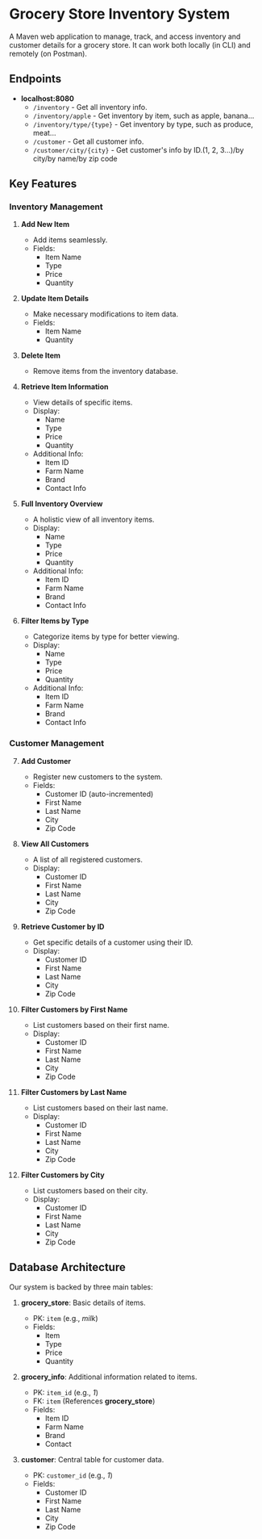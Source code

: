 # Grocery Store Inventory System

A Maven web application to manage, track, and access inventory and customer details for a grocery store. It can work both locally (in CLI) and remotely (on Postman).

## Endpoints

- **localhost:8080**
  - `/inventory` - Get all inventory info.
  - `/inventory/apple` - Get inventory by item, such as apple, banana...
  - `/inventory/type/{type}` - Get inventory by type, such as produce, meat...
  - `/customer` - Get all customer info.
  - `/customer/city/{city}` - Get customer's info by ID.(1, 2, 3...)/by city/by name/by zip code

## Key Features

### Inventory Management

1. **Add New Item**
   - Add items seamlessly.
   - Fields:
     - Item Name
     - Type
     - Price
     - Quantity

2. **Update Item Details**
   - Make necessary modifications to item data.
   - Fields:
     - Item Name
     - Quantity

3. **Delete Item**
   - Remove items from the inventory database.

4. **Retrieve Item Information**
   - View details of specific items.
   - Display:
     - Name
     - Type
     - Price
     - Quantity
   - Additional Info:
     - Item ID
     - Farm Name
     - Brand
     - Contact Info

5. **Full Inventory Overview**
   - A holistic view of all inventory items.
   - Display:
     - Name
     - Type
     - Price
     - Quantity
   - Additional Info:
     - Item ID
     - Farm Name
     - Brand
     - Contact Info

6. **Filter Items by Type**
   - Categorize items by type for better viewing.
   - Display:
     - Name
     - Type
     - Price
     - Quantity
   - Additional Info:
     - Item ID
     - Farm Name
     - Brand
     - Contact Info

### Customer Management

7. **Add Customer**
   - Register new customers to the system.
   - Fields:
     - Customer ID (auto-incremented)
     - First Name
     - Last Name
     - City
     - Zip Code

8. **View All Customers**
   - A list of all registered customers.
   - Display:
     - Customer ID
     - First Name
     - Last Name
     - City
     - Zip Code

9. **Retrieve Customer by ID**
   - Get specific details of a customer using their ID.
   - Display:
     - Customer ID
     - First Name
     - Last Name
     - City
     - Zip Code

10. **Filter Customers by First Name**
    - List customers based on their first name.
    - Display:
      - Customer ID
      - First Name
      - Last Name
      - City
      - Zip Code

11. **Filter Customers by Last Name**
    - List customers based on their last name.
    - Display:
      - Customer ID
      - First Name
      - Last Name
      - City
      - Zip Code

12. **Filter Customers by City**
    - List customers based on their city.
    - Display:
      - Customer ID
      - First Name
      - Last Name
      - City
      - Zip Code

## Database Architecture

Our system is backed by three main tables:

1. **grocery_store**: Basic details of items.
   - PK: `item` (e.g., *milk*)
   - Fields:
     - Item
     - Type
     - Price
     - Quantity

2. **grocery_info**: Additional information related to items.
   - PK: `item_id` (e.g., *1*)
   - FK: `item` (References **grocery_store**)
   - Fields:
     - Item ID
     - Farm Name
     - Brand
     - Contact

3. **customer**: Central table for customer data.
   - PK: `customer_id` (e.g., *1*)
   - Fields:
     - Customer ID
     - First Name
     - Last Name
     - City
     - Zip Code
